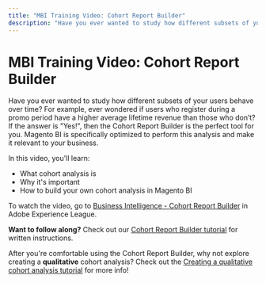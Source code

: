 ```yaml
---
title: "MBI Training Video: Cohort Report Builder"
description: "Have you ever wanted to study how different subsets of your users behave over time? For example, ever wondered if users who register during a promo period have a higher average lifetime revenue than those who don’t? If the answer is \"Yes!\", then the Cohort Report Builder is the perfect tool for you. Magento BI is specifically optimized to perform this analysis and make it relevant to your business."
---
```


# MBI Training Video: Cohort Report Builder

Have you ever wanted to study how different subsets of your users behave over time? For example, ever wondered if users who register during a promo period have a higher average lifetime revenue than those who don’t? If the answer is "Yes!", then the Cohort Report Builder is the perfect tool for you. Magento BI is specifically optimized to perform this analysis and make it relevant to your business.

In this video, you'll learn:

* What cohort analysis is
* Why it's important
* How to build your own cohort analysis in Magento BI

To watch the video, go to [Business Intelligence - Cohort Report Builder](https://experienceleague.adobe.com/docs/commerce-learn/tutorials/business-intelligence/cohort-report-builder.html) in Adobe Experience League.

 **Want to follow along?** Check out our [Cohort Report Builder tutorial](https://support.magento.com/hc/en-us/articles/360016504632) for written instructions.

After you're comfortable using the Cohort Report Builder, why not explore creating a **qualitative** cohort analysis? Check out the [Creating a qualitative cohort analysis tutorial](https://support.magento.com/hc/en-us/articles/360016731191) for more info! 
